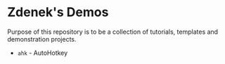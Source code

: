 # Zdenek's Demos

Purpose of this repository is to be a collection of tutorials, templates and
demonstration projects.

* `ahk` - AutoHotkey
